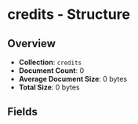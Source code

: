 # credits - Structure

## Overview
- **Collection**: `credits`
- **Document Count**: 0
- **Average Document Size**: 0 bytes
- **Total Size**: 0 bytes

## Fields

